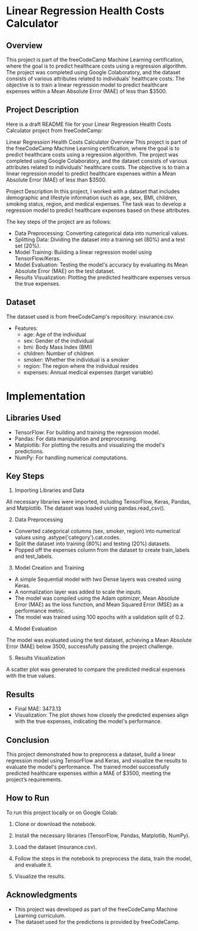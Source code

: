 # Linear Regression Health Costs Calculator

## Overview

This project is part of the freeCodeCamp Machine Learning certification, where the goal is to predict healthcare costs using a regression algorithm. The project was completed using Google Colaboratory, and the dataset consists of various attributes related to individuals' healthcare costs. The objective is to train a linear regression model to predict healthcare expenses within a Mean Absolute Error (MAE) of less than $3500.

## Project Description


Here is a draft README file for your Linear Regression Health Costs Calculator project from freeCodeCamp:

Linear Regression Health Costs Calculator
Overview
This project is part of the freeCodeCamp Machine Learning certification, where the goal is to predict healthcare costs using a regression algorithm. The project was completed using Google Colaboratory, and the dataset consists of various attributes related to individuals' healthcare costs. The objective is to train a linear regression model to predict healthcare expenses within a Mean Absolute Error (MAE) of less than $3500.

Project Description
In this project, I worked with a dataset that includes demographic and lifestyle information such as age, sex, BMI, children, smoking status, region, and medical expenses. The task was to develop a regression model to predict healthcare expenses based on these attributes.

The key steps of the project are as follows:

- Data Preprocessing: Converting categorical data into numerical values.
- Splitting Data: Dividing the dataset into a training set (80%) and a test set (20%).
- Model Training: Building a linear regression model using TensorFlow/Keras.
- Model Evaluation: Testing the model's accuracy by evaluating its Mean Absolute Error (MAE) on the test dataset.
- Results Visualization: Plotting the predicted healthcare expenses versus the true expenses.

## Dataset

The dataset used is from freeCodeCamp's repository: insurance.csv.

- Features:
    - age: Age of the individual
    - sex: Gender of the individual
    - bmi: Body Mass Index (BMI)
    - children: Number of children
    - smoker: Whether the individual is a smoker
    - region: The region where the individual resides
    - expenses: Annual medical expenses (target variable)

# Implementation

## Libraries Used

- TensorFlow: For building and training the regression model.
- Pandas: For data manipulation and preprocessing.
- Matplotlib: For plotting the results and visualizing the model's predictions.
- NumPy: For handling numerical computations.

## Key Steps

1. Importing Libraries and Data

All necessary libraries were imported, including TensorFlow, Keras, Pandas, and Matplotlib. The dataset was loaded using pandas.read_csv().

2. Data Preprocessing

- Converted categorical columns (sex, smoker, region) into numerical values using .astype('category').cat.codes.
- Split the dataset into training (80%) and testing (20%) datasets.
- Popped off the expenses column from the dataset to create train_labels and test_labels.

3. Model Creation and Training

- A simple Sequential model with two Dense layers was created using Keras.
- A normalization layer was added to scale the inputs.
- The model was compiled using the Adam optimizer, Mean Absolute Error (MAE) as the loss function, and Mean Squared Error (MSE) as a performance metric.
- The model was trained using 100 epochs with a validation split of 0.2.

4. Model Evaluation

The model was evaluated using the test dataset, achieving a Mean Absolute Error (MAE) below 3500, successfully passing the project challenge.

5. Results Visualization

A scatter plot was generated to compare the predicted medical expenses with the true values.

## Results

- Final MAE: 3473.13
- Visualization: The plot shows how closely the predicted expenses align with the true expenses, indicating the model's performance.

## Conclusion

This project demonstrated how to preprocess a dataset, build a linear regression model using TensorFlow and Keras, and visualize the results to evaluate the model's performance. The trained model successfully predicted healthcare expenses within a MAE of $3500, meeting the project’s requirements.

## How to Run

To run this project locally or on Google Colab:

1. Clone or download the notebook.

2. Install the necessary libraries (TensorFlow, Pandas, Matplotlib, NumPy).

3. Load the dataset (insurance.csv).

4. Follow the steps in the notebook to preprocess the data, train the model, and evaluate it.

5. Visualize the results.

## Acknowledgments

- This project was developed as part of the freeCodeCamp Machine Learning curriculum.
- The dataset used for the predictions is provided by freeCodeCamp.